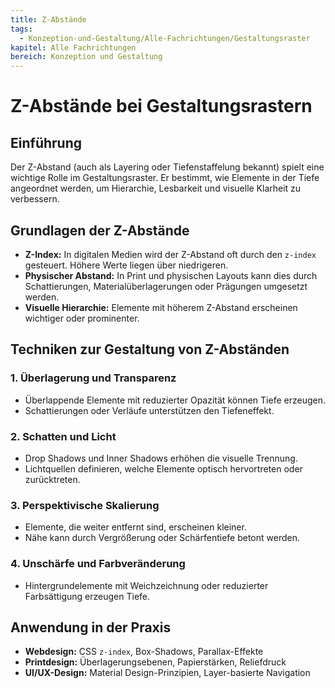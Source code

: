 ```yaml
---
title: Z-Abstände
tags:
  - Konzeption-und-Gestaltung/Alle-Fachrichtungen/Gestaltungsraster
kapitel: Alle Fachrichtungen
bereich: Konzeption und Gestaltung
---
```

# Z-Abstände bei Gestaltungsrastern

## Einführung
Der Z-Abstand (auch als Layering oder Tiefenstaffelung bekannt) spielt eine wichtige Rolle im Gestaltungsraster. Er bestimmt, wie Elemente in der Tiefe angeordnet werden, um Hierarchie, Lesbarkeit und visuelle Klarheit zu verbessern.

## Grundlagen der Z-Abstände
- **Z-Index:** In digitalen Medien wird der Z-Abstand oft durch den `z-index` gesteuert. Höhere Werte liegen über niedrigeren.
- **Physischer Abstand:** In Print und physischen Layouts kann dies durch Schattierungen, Materialüberlagerungen oder Prägungen umgesetzt werden.
- **Visuelle Hierarchie:** Elemente mit höherem Z-Abstand erscheinen wichtiger oder prominenter.

## Techniken zur Gestaltung von Z-Abständen
### 1. Überlagerung und Transparenz
   - Überlappende Elemente mit reduzierter Opazität können Tiefe erzeugen.
   - Schattierungen oder Verläufe unterstützen den Tiefeneffekt.

### 2. Schatten und Licht
   - Drop Shadows und Inner Shadows erhöhen die visuelle Trennung.
   - Lichtquellen definieren, welche Elemente optisch hervortreten oder zurücktreten.

### 3. Perspektivische Skalierung
   - Elemente, die weiter entfernt sind, erscheinen kleiner.
   - Nähe kann durch Vergrößerung oder Schärfentiefe betont werden.

### 4. Unschärfe und Farbveränderung
   - Hintergrundelemente mit Weichzeichnung oder reduzierter Farbsättigung erzeugen Tiefe.

## Anwendung in der Praxis
- **Webdesign:** CSS `z-index`, Box-Shadows, Parallax-Effekte
- **Printdesign:** Überlagerungsebenen, Papierstärken, Reliefdruck
- **UI/UX-Design:** Material Design-Prinzipien, Layer-basierte Navigation
